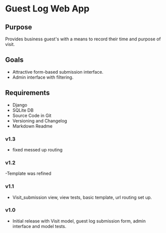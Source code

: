 # Guest Log Web App

## Purpose
Provides business guest's with a means to record their time and purpose of visit.

## Goals
- Attractive form-based submission interface.
- Admin interface with filtering.

## Requirements
- Django
- SQLite DB
- Source Code in Git
- Versioning and Changelog
- Markdown Readme

### v1.3
- fixed messed up routing
### v1.2
-Template was refined
### v1.1
- Visit_submission view, view tests, basic template, url routing set up.
### v1.0
- Initial release with Visit model, guest log submission form, admin interface and model tests.
